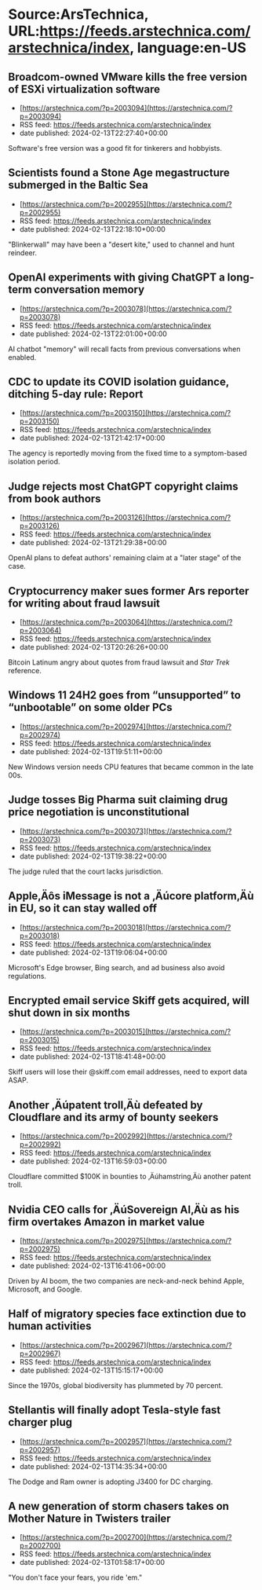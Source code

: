 # Source:ArsTechnica, URL:https://feeds.arstechnica.com/arstechnica/index, language:en-US

## Broadcom-owned VMware kills the free version of ESXi virtualization software
 - [https://arstechnica.com/?p=2003094](https://arstechnica.com/?p=2003094)
 - RSS feed: https://feeds.arstechnica.com/arstechnica/index
 - date published: 2024-02-13T22:27:40+00:00

Software's free version was a good fit for tinkerers and hobbyists.

## Scientists found a Stone Age megastructure submerged in the Baltic Sea
 - [https://arstechnica.com/?p=2002955](https://arstechnica.com/?p=2002955)
 - RSS feed: https://feeds.arstechnica.com/arstechnica/index
 - date published: 2024-02-13T22:18:10+00:00

"Blinkerwall" may have been a "desert kite," used to channel and hunt reindeer.

## OpenAI experiments with giving ChatGPT a long-term conversation memory
 - [https://arstechnica.com/?p=2003078](https://arstechnica.com/?p=2003078)
 - RSS feed: https://feeds.arstechnica.com/arstechnica/index
 - date published: 2024-02-13T22:01:00+00:00

AI chatbot "memory" will recall facts from previous conversations when enabled.

## CDC to update its COVID isolation guidance, ditching 5-day rule: Report
 - [https://arstechnica.com/?p=2003150](https://arstechnica.com/?p=2003150)
 - RSS feed: https://feeds.arstechnica.com/arstechnica/index
 - date published: 2024-02-13T21:42:17+00:00

The agency is reportedly moving from the fixed time to a symptom-based isolation period.

## Judge rejects most ChatGPT copyright claims from book authors
 - [https://arstechnica.com/?p=2003126](https://arstechnica.com/?p=2003126)
 - RSS feed: https://feeds.arstechnica.com/arstechnica/index
 - date published: 2024-02-13T21:29:38+00:00

OpenAI plans to defeat authors' remaining claim at a "later stage" of the case.

## Cryptocurrency maker sues former Ars reporter for writing about fraud lawsuit
 - [https://arstechnica.com/?p=2003064](https://arstechnica.com/?p=2003064)
 - RSS feed: https://feeds.arstechnica.com/arstechnica/index
 - date published: 2024-02-13T20:26:26+00:00

Bitcoin Latinum angry about quotes from fraud lawsuit and <em>Star Trek</em> reference.

## Windows 11 24H2 goes from “unsupported” to “unbootable” on some older PCs
 - [https://arstechnica.com/?p=2002974](https://arstechnica.com/?p=2002974)
 - RSS feed: https://feeds.arstechnica.com/arstechnica/index
 - date published: 2024-02-13T19:51:11+00:00

New Windows version needs CPU features that became common in the late 00s.

## Judge tosses Big Pharma suit claiming drug price negotiation is unconstitutional
 - [https://arstechnica.com/?p=2003073](https://arstechnica.com/?p=2003073)
 - RSS feed: https://feeds.arstechnica.com/arstechnica/index
 - date published: 2024-02-13T19:38:22+00:00

The judge ruled that the court lacks jurisdiction.

## Apple‚Äôs iMessage is not a ‚Äúcore platform‚Äù in EU, so it can stay walled off
 - [https://arstechnica.com/?p=2003018](https://arstechnica.com/?p=2003018)
 - RSS feed: https://feeds.arstechnica.com/arstechnica/index
 - date published: 2024-02-13T19:06:04+00:00

Microsoft's Edge browser, Bing search, and ad business also avoid regulations.

## Encrypted email service Skiff gets acquired, will shut down in six months
 - [https://arstechnica.com/?p=2003015](https://arstechnica.com/?p=2003015)
 - RSS feed: https://feeds.arstechnica.com/arstechnica/index
 - date published: 2024-02-13T18:41:48+00:00

Skiff users will lose their @skiff.com email addresses, need to export data ASAP.

## Another ‚Äúpatent troll‚Äù defeated by Cloudflare and its army of bounty seekers
 - [https://arstechnica.com/?p=2002992](https://arstechnica.com/?p=2002992)
 - RSS feed: https://feeds.arstechnica.com/arstechnica/index
 - date published: 2024-02-13T16:59:03+00:00

Cloudflare committed $100K in bounties to ‚Äúhamstring‚Äù another patent troll.

## Nvidia CEO calls for ‚ÄúSovereign AI‚Äù as his firm overtakes Amazon in market value
 - [https://arstechnica.com/?p=2002975](https://arstechnica.com/?p=2002975)
 - RSS feed: https://feeds.arstechnica.com/arstechnica/index
 - date published: 2024-02-13T16:41:06+00:00

Driven by AI boom, the two companies are neck-and-neck behind Apple, Microsoft, and Google.

## Half of migratory species face extinction due to human activities
 - [https://arstechnica.com/?p=2002967](https://arstechnica.com/?p=2002967)
 - RSS feed: https://feeds.arstechnica.com/arstechnica/index
 - date published: 2024-02-13T15:15:17+00:00

Since the 1970s, global biodiversity has plummeted by 70 percent.

## Stellantis will finally adopt Tesla-style fast charger plug
 - [https://arstechnica.com/?p=2002957](https://arstechnica.com/?p=2002957)
 - RSS feed: https://feeds.arstechnica.com/arstechnica/index
 - date published: 2024-02-13T14:35:34+00:00

The Dodge and Ram owner is adopting J3400 for DC charging.

## A new generation of storm chasers takes on Mother Nature in Twisters trailer
 - [https://arstechnica.com/?p=2002700](https://arstechnica.com/?p=2002700)
 - RSS feed: https://feeds.arstechnica.com/arstechnica/index
 - date published: 2024-02-13T01:58:17+00:00

"You don't face your fears, you ride 'em."

